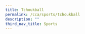 ```yaml
---
title: Tchoukball
permalink: /cca/sports/tchoukball
description: ""
third_nav_title: Sports
---
```

